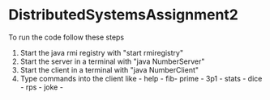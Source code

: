 # DistributedSystemsAssignment2  
To run the code follow these steps  
1. Start the java rmi registry with "start rmiregistry"  
2. Start the server in a terminal with "java NumberServer"  
3. Start the client in a terminal with "java NumberClient"  
4. Type commands into the client like - help - fib- prime - 3p1 - stats - dice - rps - joke -
